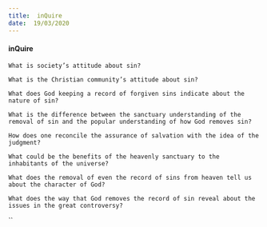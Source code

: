 ```yaml
---
title:  inQuire
date:  19/03/2020
---
```


#### inQuire

`What is society’s attitude about sin?`

`What is the Christian community’s attitude about sin?`

`What does God keeping a record of forgiven sins indicate about the nature of sin?`

`What is the difference between the sanctuary understanding of the removal of sin and the popular understanding of how God removes sin?`

`How does one reconcile the assurance of salvation with the idea of the judgment?`

`What could be the benefits of the heavenly sanctuary to the inhabitants of the universe?`

`What does the removal of even the record of sins from heaven tell us about the character of God?`

`What does the way that God removes the record of sin reveal about the issues in the great controversy?`

``